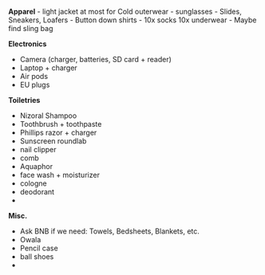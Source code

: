 **Apparel**
	- light jacket at most for Cold outerwear
	- sunglasses
	- Slides, Sneakers, Loafers
	- Button down shirts
	- 10x socks 10x underwear
	- Maybe find sling bag



**Electronics**
- Camera (charger, batteries, SD card + reader)
- Laptop + charger
- Air pods
- EU plugs

**Toiletries**
- Nizoral Shampoo
- Toothbrush + toothpaste
-  Phillips razor + charger
- Sunscreen roundlab
- nail clipper
- comb
- Aquaphor
- face wash + moisturizer
- cologne
- deodorant
- 

**Misc.**
- Ask BNB if we need: Towels, Bedsheets, Blankets, etc.
- Owala
- Pencil case
- ball shoes
- 
